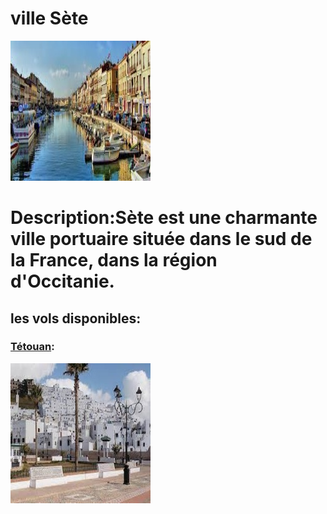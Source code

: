 # ville Sète 
![sete](../ressources/sete.jpg)

# Description:Sète est une charmante ville portuaire située dans le sud de la France, dans la région d'Occitanie. 

## les vols disponibles:
### [Tétouan](Tétouan.md):
![tetouan](../ressources/tetouan.jpg)
